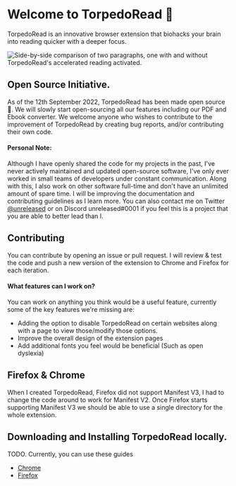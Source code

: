 # Welcome to TorpedoRead 👋
TorpedoRead is an innovative browser extension that biohacks your brain into reading quicker with a deeper focus.

![Side-by-side comparison of two paragraphs, one with and without TorpedoRead's accelerated reading activated.](https://github.com/unreleased/TorpedoRead/blob/main/Example.jpeg?raw=true)


## Open Source Initiative.

As of the 12th September 2022, TorpedoRead has been made open source 🎉. We will slowly start open-sourcing all our features including our PDF and Ebook converter. We welcome anyone who wishes to contribute to the improvement of TorpedoRead by creating bug reports, and/or contributing their own code.


#### Personal Note:

Although I have openly shared the code for my projects in the past, I've never actively maintained and updated open-source software, I've only ever worked in small teams of developers under constant communication. Along with this, I also work on other software full-time and don't have an unlimited amount of spare time. I will be improving the documentation and contributing guidelines as I learn more. You can also contact me on Twitter [@unreleased](https://twitter.com/unreleased) or on Discord unreleased#0001 if you feel this is a project that you are able to better lead than I.


## Contributing

You can contribute by opening an issue or pull request. I will review & test the code and push a new version of the extension to Chrome and Firefox for each iteration.


#### What features can I work on?

You can work on anything you think would be a useful feature, currently some of the key features we're missing are:

- Adding the option to disable TorpedoRead on certain websites along with a page to view those/modify those options.
- Improve the overall design of the extension pages
- Add additional fonts you feel would be beneficial (Such as open dyslexia)


## Firefox & Chrome

When I created TorpedoRead, Firefox did not support Manifest V3, I had to change the code around to work for Manifest V2. Once Firefox starts supporting Manifest V3 we should be able to use a single directory for the whole extension.


## Downloading and Installing TorpedoRead locally.

TODO. Currently, you can use these guides

- [Chrome](https://dev.to/ben/how-to-install-chrome-extensions-manually-from-github-1612)
- [Firefox](https://www.makeuseof.com/tag/how-to-install-firefox-add-ons-manually-even-from-github/)